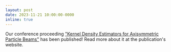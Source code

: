 ```yaml
---
layout: post
date: 2023-11-21 10:00:00-0000
inline: true
---
```


Our conference proceeding ["Kernel Density Estimators for Axisymmetric Particle Beams"](https://doi.org/10.3390/instruments7040044) has been published! Read more about it at the publication's website.
